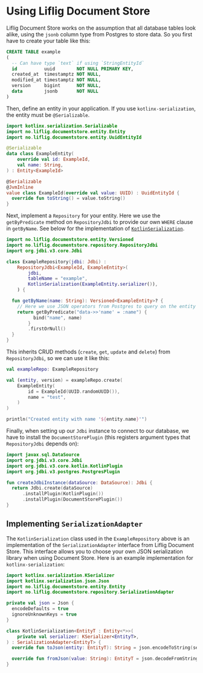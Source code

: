 # Using Liflig Document Store

Liflig Document Store works on the assumption that all database tables look alike, using the `jsonb`
column type from Postgres to store data. So you first have to create your table like this:

```sql
CREATE TABLE example
(
  -- Can have type `text` if using `StringEntityId`
  id          uuid        NOT NULL PRIMARY KEY,
  created_at  timestamptz NOT NULL,
  modified_at timestamptz NOT NULL,
  version     bigint      NOT NULL,
  data        jsonb       NOT NULL
)
```

Then, define an entity in your application. If you use `kotlinx-serialization`, the entity must be
`@Serializable`.

```kotlin
import kotlinx.serialization.Serializable
import no.liflig.documentstore.entity.Entity
import no.liflig.documentstore.entity.UuidEntityId

@Serializable
data class ExampleEntity(
    override val id: ExampleId,
    val name: String,
) : Entity<ExampleId>

@Serializable
@JvmInline
value class ExampleId(override val value: UUID) : UuidEntityId {
  override fun toString() = value.toString()
}
```

Next, implement a `Repository` for your entity. Here we use the `getByPredicate` method on
`RepositoryJdbi` to provide our own `WHERE` clause in `getByName`. See below for the implementation
of [`KotlinSerialization`](#implementing-serializationadapter).

```kotlin
import no.liflig.documentstore.entity.Versioned
import no.liflig.documentstore.repository.RepositoryJdbi
import org.jdbi.v3.core.Jdbi

class ExampleRepository(jdbi: Jdbi) :
    RepositoryJdbi<ExampleId, ExampleEntity>(
        jdbi,
        tableName = "example",
        KotlinSerialization(ExampleEntity.serializer()),
    ) {

  fun getByName(name: String): Versioned<ExampleEntity>? {
    // Here we use JSON operators from Postgres to query on the entity's fields
    return getByPredicate("data->>'name' = :name") {
          bind("name", name)
        }
        .firstOrNull()
  }
}
```

This inherits CRUD methods (`create`, `get`, `update` and `delete`) from `RepositoryJdbi`, so we can
use it like this:

```kotlin
val exampleRepo: ExampleRepository

val (entity, version) = exampleRepo.create(
    ExampleEntity(
        id = ExampleId(UUID.randomUUID()),
        name = "test",
    )
)

println("Created entity with name '${entity.name}'")
```

Finally, when setting up our `Jdbi` instance to connect to our database, we have to install the
`DocumentStorePlugin` (this registers argument types that `RepositoryJdbi` depends on):

```kotlin
import javax.sql.DataSource
import org.jdbi.v3.core.Jdbi
import org.jdbi.v3.core.kotlin.KotlinPlugin
import org.jdbi.v3.postgres.PostgresPlugin

fun createJdbiInstance(dataSource: DataSource): Jdbi {
  return Jdbi.create(dataSource)
      .installPlugin(KotlinPlugin())
      .installPlugin(DocumentStorePlugin())
}
```

## Implementing `SerializationAdapter`

The `KotlinSerialization` class used in the `ExampleRepository` above is an implementation of the
`SerializationAdapter` interface from Liflig Document Store. This interface allows you to choose
your own JSON serialization library when using Document Store. Here is an example implementation
for `kotlinx-serialization`:

```kotlin
import kotlinx.serialization.KSerializer
import kotlinx.serialization.json.Json
import no.liflig.documentstore.entity.Entity
import no.liflig.documentstore.repository.SerializationAdapter

private val json = Json {
  encodeDefaults = true
  ignoreUnknownKeys = true
}

class KotlinSerialization<EntityT : Entity<*>>(
    private val serializer: KSerializer<EntityT>,
) : SerializationAdapter<EntityT> {
  override fun toJson(entity: EntityT): String = json.encodeToString(serializer, entity)

  override fun fromJson(value: String): EntityT = json.decodeFromString(serializer, value)
}
```
